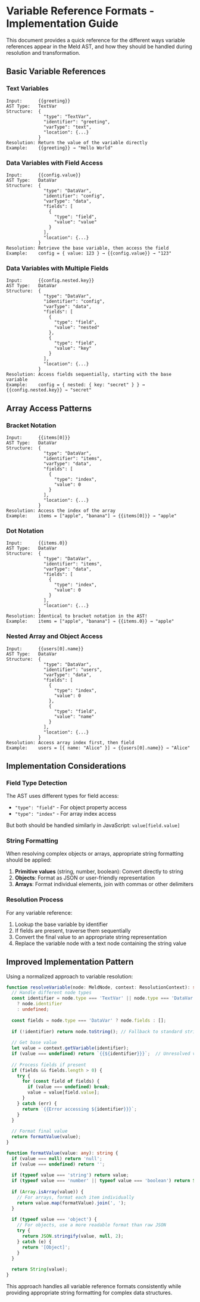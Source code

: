 # Variable Reference Formats - Implementation Guide

This document provides a quick reference for the different ways variable references appear in the Meld AST, and how they should be handled during resolution and transformation.

## Basic Variable References

### Text Variables

```
Input:      {{greeting}}
AST Type:   TextVar
Structure:  {
              "type": "TextVar",
              "identifier": "greeting",
              "varType": "text",
              "location": {...}
            }
Resolution: Return the value of the variable directly
Example:    {{greeting}} → "Hello World"
```

### Data Variables with Field Access

```
Input:      {{config.value}}
AST Type:   DataVar
Structure:  {
              "type": "DataVar",
              "identifier": "config",
              "varType": "data",
              "fields": [
                {
                  "type": "field",
                  "value": "value"
                }
              ],
              "location": {...}
            }
Resolution: Retrieve the base variable, then access the field
Example:    config = { value: 123 } → {{config.value}} → "123"
```

### Data Variables with Multiple Fields

```
Input:      {{config.nested.key}}
AST Type:   DataVar
Structure:  {
              "type": "DataVar",
              "identifier": "config",
              "varType": "data",
              "fields": [
                {
                  "type": "field",
                  "value": "nested"
                },
                {
                  "type": "field",
                  "value": "key"
                }
              ],
              "location": {...}
            }
Resolution: Access fields sequentially, starting with the base variable
Example:    config = { nested: { key: "secret" } } → {{config.nested.key}} → "secret"
```

## Array Access Patterns

### Bracket Notation

```
Input:      {{items[0]}}
AST Type:   DataVar
Structure:  {
              "type": "DataVar",
              "identifier": "items",
              "varType": "data",
              "fields": [
                {
                  "type": "index",
                  "value": 0
                }
              ],
              "location": {...}
            }
Resolution: Access the index of the array
Example:    items = ["apple", "banana"] → {{items[0]}} → "apple"
```

### Dot Notation

```
Input:      {{items.0}}
AST Type:   DataVar
Structure:  {
              "type": "DataVar",
              "identifier": "items",
              "varType": "data",
              "fields": [
                {
                  "type": "index",
                  "value": 0
                }
              ],
              "location": {...}
            }
Resolution: Identical to bracket notation in the AST!
Example:    items = ["apple", "banana"] → {{items.0}} → "apple"
```

### Nested Array and Object Access

```
Input:      {{users[0].name}}
AST Type:   DataVar
Structure:  {
              "type": "DataVar",
              "identifier": "users",
              "varType": "data",
              "fields": [
                {
                  "type": "index",
                  "value": 0
                },
                {
                  "type": "field",
                  "value": "name"
                }
              ],
              "location": {...}
            }
Resolution: Access array index first, then field
Example:    users = [{ name: "Alice" }] → {{users[0].name}} → "Alice"
```

## Implementation Considerations

### Field Type Detection

The AST uses different types for field access:
- `"type": "field"` - For object property access
- `"type": "index"` - For array index access

But both should be handled similarly in JavaScript: `value[field.value]`

### String Formatting

When resolving complex objects or arrays, appropriate string formatting should be applied:

1. **Primitive values** (string, number, boolean): Convert directly to string
2. **Objects**: Format as JSON or user-friendly representation
3. **Arrays**: Format individual elements, join with commas or other delimiters

### Resolution Process

For any variable reference:

1. Lookup the base variable by identifier
2. If fields are present, traverse them sequentially
3. Convert the final value to an appropriate string representation
4. Replace the variable node with a text node containing the string value

## Improved Implementation Pattern

Using a normalized approach to variable resolution:

```typescript
function resolveVariable(node: MeldNode, context: ResolutionContext): string {
  // Handle different node types
  const identifier = node.type === 'TextVar' || node.type === 'DataVar' 
    ? node.identifier 
    : undefined;
    
  const fields = node.type === 'DataVar' ? node.fields : [];
  
  if (!identifier) return node.toString(); // Fallback to standard string representation
  
  // Get base value
  let value = context.getVariable(identifier);
  if (value === undefined) return `{{${identifier}}}`;  // Unresolved variable
  
  // Process fields if present
  if (fields && fields.length > 0) {
    try {
      for (const field of fields) {
        if (value === undefined) break;
        value = value[field.value];
      }
    } catch (err) {
      return `{{Error accessing ${identifier}}}`;
    }
  }
  
  // Format final value
  return formatValue(value);
}

function formatValue(value: any): string {
  if (value === null) return 'null';
  if (value === undefined) return '';
  
  if (typeof value === 'string') return value;
  if (typeof value === 'number' || typeof value === 'boolean') return String(value);
  
  if (Array.isArray(value)) {
    // For arrays, format each item individually
    return value.map(formatValue).join(', ');
  }
  
  if (typeof value === 'object') {
    // For objects, use a more readable format than raw JSON
    try {
      return JSON.stringify(value, null, 2);
    } catch (e) {
      return '[Object]';
    }
  }
  
  return String(value);
}
```

This approach handles all variable reference formats consistently while providing appropriate string formatting for complex data structures. 